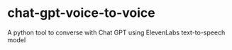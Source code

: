 # chat-gpt-voice-to-voice
A python tool to converse with Chat GPT using ElevenLabs text-to-speech model
